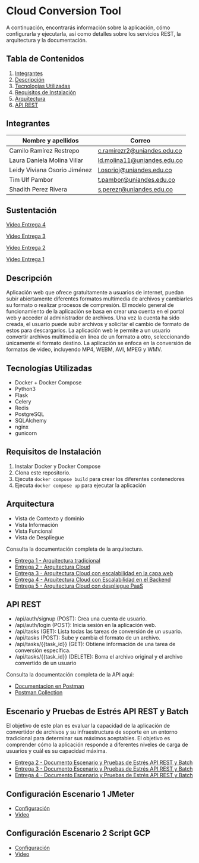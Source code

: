 # Cloud Conversion Tool
A continuación, encontrarás información sobre la aplicación, cómo configurarla y ejecutarla, así como detalles sobre los servicios REST, la arquitectura y la documentación.

## Tabla de Contenidos

1. [Integrantes](#integrantes)
2. [Descripción](#descripción)
3. [Tecnologías Utilizadas](#tecnologías-utilizadas)
4. [Requisitos de Instalación](#requisitos-de-instalación)
5. [Arquitectura](#arquitectura)
6. [API REST](#api-rest)

## Integrantes
| Nombre y apellidos | Correo|
| --- | --- |
| Camilo Ramírez Restrepo​ | c.ramirezr2@uniandes.edu.co |
| Laura Daniela Molina Villar​ | ld.molina11@uniandes.edu.co |
| Leidy Viviana Osorio Jiménez​ | l.osorioj@uniandes.edu.co |
| Tim Ulf Pambor | t.pambor@uniandes.edu.co |
| Shadith Perez Rivera | s.perezr@uniandes.edu.co |

## Sustentación
[Video Entrega 4](https://uniandes-my.sharepoint.com/:v:/g/personal/ld_molina11_uniandes_edu_co/EWj13rCq6yNBmgLqAT52AogBIsxSDueH7ejRyGnuCKGvHA?nav=eyJyZWZlcnJhbEluZm8iOnsicmVmZXJyYWxBcHAiOiJPbmVEcml2ZUZvckJ1c2luZXNzIiwicmVmZXJyYWxBcHBQbGF0Zm9ybSI6IldlYiIsInJlZmVycmFsTW9kZSI6InZpZXciLCJyZWZlcnJhbFZpZXciOiJNeUZpbGVzTGlua0RpcmVjdCJ9fQ&e=VBpHgX)

[Video Entrega 3](https://uniandes-my.sharepoint.com/:v:/g/personal/ld_molina11_uniandes_edu_co/EVBmocJw6JVMtB-i-m353gEBtQ2Jya8inYP6IFat20XnVA?nav=eyJyZWZlcnJhbEluZm8iOnsicmVmZXJyYWxBcHAiOiJPbmVEcml2ZUZvckJ1c2luZXNzIiwicmVmZXJyYWxBcHBQbGF0Zm9ybSI6IldlYiIsInJlZmVycmFsTW9kZSI6InZpZXciLCJyZWZlcnJhbFZpZXciOiJNeUZpbGVzTGlua0RpcmVjdCJ9fQ&e=RbEcdP)

[Video Entrega 2](https://uniandes-my.sharepoint.com/:v:/g/personal/ld_molina11_uniandes_edu_co/ESXecRTbUxpKisAP5cWweW4B4SUSKG880KrYFCgVAyrz6w?nav=eyJyZWZlcnJhbEluZm8iOnsicmVmZXJyYWxBcHAiOiJPbmVEcml2ZUZvckJ1c2luZXNzIiwicmVmZXJyYWxBcHBQbGF0Zm9ybSI6IldlYiIsInJlZmVycmFsTW9kZSI6InZpZXciLCJyZWZlcnJhbFZpZXciOiJNeUZpbGVzTGlua0RpcmVjdCJ9fQ&e=3UmHj0)

[Video Entrega 1](https://uniandes-my.sharepoint.com/:v:/g/personal/ld_molina11_uniandes_edu_co/EVyhEdkcFvdHuasJB6z8HK8B3smzySw0qnnNRPWPndmBHg?nav=eyJyZWZlcnJhbEluZm8iOnsicmVmZXJyYWxBcHAiOiJPbmVEcml2ZUZvckJ1c2luZXNzIiwicmVmZXJyYWxBcHBQbGF0Zm9ybSI6IldlYiIsInJlZmVycmFsTW9kZSI6InZpZXciLCJyZWZlcnJhbFZpZXciOiJNeUZpbGVzTGlua0RpcmVjdCJ9fQ&e=8ZVKQh)

## Descripción
Aplicación web que ofrece gratuitamente a usuarios de internet, puedan subir abiertamente diferentes formatos multimedia de archivos y cambiarles su formato o realizar procesos de compresión. El modelo general de funcionamiento de la aplicación se basa en crear una cuenta en el portal web y acceder al administrador de archivos. Una vez la cuenta ha sido creada, el usuario puede subir archivos y solicitar el cambio de formato de estos para descargarlos. La aplicación web le permite a un usuario convertir archivos multimedia en línea de un formato a otro, seleccionando únicamente el formato destino. La aplicación se enfoca en la conversión de formatos de video, incluyendo MP4, WEBM, AVI, MPEG y WMV.

## Tecnologías Utilizadas

- Docker + Docker Compose
- Python3
- Flask
- Celery
- Redis
- PostgreSQL
- SQLAlchemy
- nginx
- gunicorn

## Requisitos de Instalación

1. Instalar Docker y Docker Compose
2. Clona este repositorio.
3. Ejecuta `docker compose build` para crear los diferentes contenedores
4. Ejecuta `docker compose up` para ejecutar la aplicación

## Arquitectura 
- Vista de Contexto y dominio​
- Vista Información​
- Vista Funcional
- Vista de Despliegue

Consulta la documentación completa de la arquitectura. 
- [Entrega 1 - Arquitectura tradicional](https://github.com/tpambor/MISW4204/blob/main/Docs/Entrega%201%20-%20Arquitectura%2C%20conclusiones%20y%20consideraciones.pdf)
- [Entrega 2 - Arquitectura Cloud](https://github.com/tpambor/MISW4204/blob/main/Docs/Entrega%202%20-%20Arquitectura%2C%20conclusiones%20y%20consideraciones.pdf)
- [Entrega 3 - Arquitectura Cloud con escalabilidad en la capa web](https://github.com/tpambor/MISW4204/blob/main/Docs/Entrega%203%20-%20Arquitectura%2C%20conclusiones%20y%20consideraciones.pdf)
- [Entrega 4 - Arquitectura Cloud con Escalabilidad en el Backend​](https://github.com/tpambor/MISW4204/blob/main/Docs/Entrega%204%20-%20Arquitectura%2C%20conclusiones%20y%20consideraciones.pdf)
- [Entrega 5 - Arquitectura Cloud con despliegue PaaS](https://github.com/tpambor/MISW4204/blob/main/Docs/Entrega%205%20-%20Arquitectura%2C%20conclusiones%20y%20consideraciones.pdf)

    
## API REST
- /api/auth/signup (POST): Crea una cuenta de usuario.
- /api/auth/login (POST): Inicia sesión en la aplicación web.
- /api/tasks (GET): Lista todas las tareas de conversión de un usuario.
- /api/tasks (POST): Sube y cambia el formato de un archivo.
- /api/tasks/{{task_id}} (GET): Obtiene información de una tarea de conversión específica.
- /api/tasks/{{task_id}} (DELETE): Borra el archivo original y el archivo convertido de un usuario

Consulta la documentación completa de la API aqui: 
- [Documentacion en Postman](https://documenter.getpostman.com/view/29422849/2s9YRB4CyY) 
- [Postman Collection](https://github.com/tpambor/MISW4204/blob/main/Cloud%20Conversion%20Tool.postman_collection.json)

## Escenario y Pruebas de Estrés API REST y Batch 
El objetivo de este plan es evaluar la capacidad de la aplicación de convertidor de archivos y su infraestructura de soporte en un entorno tradicional para determinar sus máximos aceptables. El objetivo es comprender cómo la aplicación responde a diferentes niveles de carga de usuarios y cuál es su capacidad máxima. 

- [Entrega 2 - Documento Escenario y Pruebas de Estrés API REST y Batch](https://github.com/tpambor/MISW4204/blob/main/Docs/Entrega%202%20Escenario%20y%20Pruebas%20de%20Estr%C3%A9s%20API%20REST%20y%20Batch.pdf)
- [Entrega 3 - Documento Escenario y Pruebas de Estrés API REST y Batch](https://github.com/tpambor/MISW4204/blob/main/Docs/Entrega%203%20Escenario%20y%20Pruebas%20de%20Estr%C3%A9s%20API%20REST%20y%20Batch.pdf)
- [Entrega 4 - Documento Escenario y Pruebas de Estrés API REST y Batch](https://github.com/tpambor/MISW4204/files/13405336/Entrega.4.-.Escenario.y.Pruebas.de.Estres.API.REST.y.Batch.pdf)

## Configuración Escenario 1 JMeter
- [Configuración](https://github.com/tpambor/MISW4204/blob/main/Docs/Experimento%201%20-%20Configuraci%C3%B3n.pdf)
- [Video](https://uniandes-my.sharepoint.com/personal/ld_molina11_uniandes_edu_co/_layouts/15/stream.aspx?id=%2Fpersonal%2Fld%5Fmolina11%5Funiandes%5Fedu%5Fco%2FDocuments%2FDesarrollo%20de%20software%20en%20la%20nube%2FSemana%203%2FVideo%2F2%2E%20Experimento%201%2Emp4&referrer=StreamWebApp%2EWeb&referrerScenario=AddressBarCopied%2Eview)

## Configuración Escenario 2 Script GCP
- [Configuración](https://github.com/tpambor/MISW4204/blob/main/Docs/Experimento%202%20-%20Configuraci%C3%B3n%20Entrega%205.pdf)
- [Video](https://uniandes-my.sharepoint.com/:v:/g/personal/ld_molina11_uniandes_edu_co/ERowgNb9SNxNhRiheiM35FgB8seEdbRzYU2Gky1t6o4FHQ?e=CIxKvy&nav=eyJyZWZlcnJhbEluZm8iOnsicmVmZXJyYWxBcHAiOiJTdHJlYW1XZWJBcHAiLCJyZWZlcnJhbFZpZXciOiJTaGFyZURpYWxvZyIsInJlZmVycmFsQXBwUGxhdGZvcm0iOiJXZWIiLCJyZWZlcnJhbE1vZGUiOiJ2aWV3In19)
